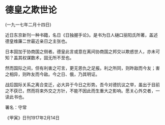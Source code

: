 # 德皇之欺世论

 

(一九一七年二月十四日)

 

近日东京新刊一种书籍，名日《日独握手论》。是书为日人樋口丽阳氏所著，盖述德皇维廉二世最近亲日之主张也。

日本固加于协商国之侧者。德皇此言或意在离间协商国之邦交以欺惑世人，亦未可知？盖其权谋数术，固无所不至也。

然而国际之间，但有利害之可言，更无恩仇之足报。利之所同，则昨敌而今友；害之相异，则昨友而今敌。今之日、俄，乃其明证。

战后国际关系之离合变迁，必大异于今日之形势。吾今对德抗议之举，虽出于目前之不获已，然而将来外交之方针，不能不因此而生重大之影响。愿关心外交者，一读此书也。

 

署名：守常

《甲寅》日刊1917年2月14日

 

 

 

